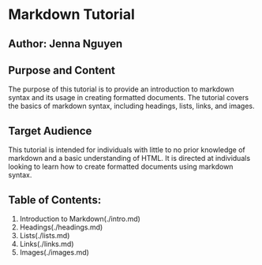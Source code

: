 # Markdown Tutorial

## Author: Jenna Nguyen

## Purpose and Content
The purpose of this tutorial is to provide an introduction to markdown syntax and its usage in creating formatted documents. The tutorial covers the basics of markdown syntax, including headings, lists, links, and images.

## Target Audience
This tutorial is intended for individuals with little to no prior knowledge of markdown and a basic understanding of HTML. It is directed at individuals looking to learn how to create formatted documents using markdown syntax.

## Table of Contents:
1. Introduction to Markdown(./intro.md)
2. Headings(./headings.md)
3. Lists(./lists.md)
4. Links(./links.md)
5. Images(./images.md)
